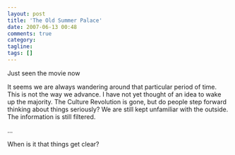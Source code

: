 ```yaml
---
layout: post
title: 'The Old Summer Palace'
date: 2007-06-13 00:48
comments: true
category: 
tagline: 
tags: []
---
```

    

Just seen the movie now

It seems we are always wandering around that particular period of time. This is not the way we advance. I have not yet thought of an idea to wake up the majority. The Culture Revolution is gone, but do people step forward thinking about things seriously? We are still kept unfamiliar with the outside. The information is still filtered.

...

When is it that things get clear?
